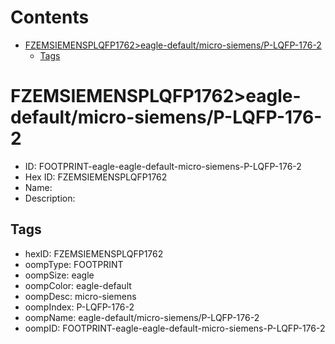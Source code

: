 



Contents
========

* [FZEMSIEMENSPLQFP1762>eagle-default/micro-siemens/P-LQFP-176-2](#fzemsiemensplqfp1762eagle-defaultmicro-siemensp-lqfp-176-2)
	* [Tags](#tags)

# FZEMSIEMENSPLQFP1762>eagle-default/micro-siemens/P-LQFP-176-2

- ID: FOOTPRINT-eagle-eagle-default-micro-siemens-P-LQFP-176-2
- Hex ID: FZEMSIEMENSPLQFP1762
- Name: 
- Description: 

## Tags

- hexID: FZEMSIEMENSPLQFP1762
- oompType: FOOTPRINT
- oompSize: eagle
- oompColor: eagle-default
- oompDesc: micro-siemens
- oompIndex: P-LQFP-176-2
- oompName: eagle-default/micro-siemens/P-LQFP-176-2
- oompID: FOOTPRINT-eagle-eagle-default-micro-siemens-P-LQFP-176-2
